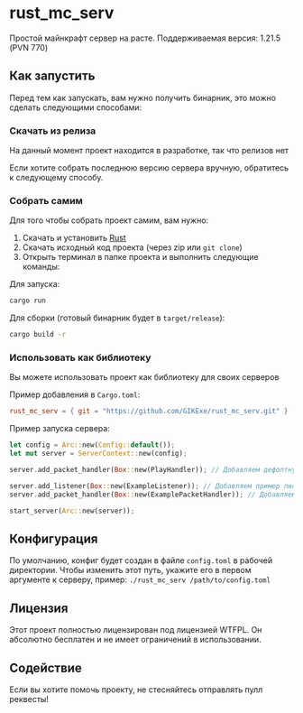 # rust_mc_serv

Простой майнкрафт сервер на расте. Поддерживаемая версия: 1.21.5 (PVN 770)

## Как запустить

Перед тем как запускать, вам нужно получить бинарник, это можно сделать следующими способами:

### Скачать из релиза

На данный момент проект находится в разработке, так что релизов нет

Если хотите собрать последнюю версию сервера вручную, обратитесь к следующему способу.

### Собрать самим

Для того чтобы собрать проект самим, вам нужно:

1. Скачать и установить [Rust](https://www.rust-lang.org/)
2. Скачать исходный код проекта (через zip или `git clone`)
3. Открыть терминал в папке проекта и выполнить следующие команды:

Для запуска:
```bash
cargo run
```

Для сборки (готовый бинарник будет в `target/release`):
```bash
cargo build -r
```

### Использовать как библиотеку

Вы можете использовать проект как библиотеку для своих серверов

Пример добавления в `Cargo.toml`:

```toml
rust_mc_serv = { git = "https://github.com/GIKExe/rust_mc_serv.git" }
```

Пример запуска сервера:

```rust
let config = Arc::new(Config::default());
let mut server = ServerContext::new(config);

server.add_packet_handler(Box::new(PlayHandler)); // Добавляем дефолтную обработку режима Play

server.add_listener(Box::new(ExampleListener)); // Добавляем пример листенера
server.add_packet_handler(Box::new(ExamplePacketHandler)); // Добавляем пример пакет хандлера

start_server(Arc::new(server));
```

## Конфигурация

По умолчанию, конфиг будет создан в файле `config.toml` в рабочей директории. Чтобы изменить этот путь, укажите его в первом аргументе к серверу, пример: `./rust_mc_serv /path/to/config.toml`

## Лицензия

Этот проект полностью лицензирован под лицензией WTFPL. Он абсолютно бесплатен и не имеет ограничений в использовании.

## Содействие

Если вы хотите помочь проекту, не стесняйтесь отправлять пулл реквесты!
